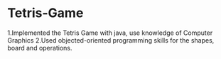 # Tetris-Game
1.Implemented the Tetris Game with java, use knowledge of Computer Graphics
2.Used objected-oriented programming skills for the shapes, board and operations.
